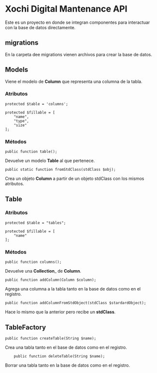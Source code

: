# Xochi Digital Mantenance API #

Este es un proyecto en donde se integran componentes para interactuar con la base de datos directamente.

## migrations ##

En la carpeta dee migrations vienen archivos para crear la base de datos.

## Models ##

Viene el modelo de __Column__ que representa una columna de la tabla.

### Atributos ###

    protected $table = 'columns';

    protected $fillable = [
        "name",
        "type",
        "size"
    ];

### Métodos ###

    public function table();

Devuelve un modelo __Table__ al que pertenece.

    public static function fromStdClass(stdClass $obj);

Crea un objeto __Column__ a partir de un objeto stdClass con los mismos atributos.


## Table ##

### Atributos ###

    protected $table = "tables";

    protected $fillable = [
        "name"
    ];

### Métodos ###

    public function columns();

Devuelve una __Collection___ de __Column__.

    public function addColumn(Column $column);

Agrega una columna a la tabla tanto en la base de datos como en el registro.

    public function addColumnFromStdObject(stdClass $stardardObject);

Hace lo mismo que la anterior pero recibe un __stdClass__. 

## TableFactory ##

    public function createTable(String $name);

Crea una tabla tanto en el base de datos como en el registro.

        public function deleteTable(String $name);

Borrar una tabla tanto en la base de datos como en el registro.